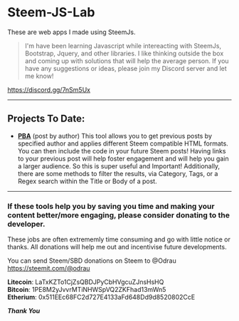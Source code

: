 # Steem-JS-Lab
These are web apps I made using SteemJs.

>I'm have been learning Javascript while intereacting with SteemJs, Bootstrap, Jquery, and other libraries. I like thinking outside the box and coming up with solutions that will help the average person.  If you have any suggestions or ideas, please join my Discord server and let me know! 

https://discord.gg/7nSm5Ux

***
## Projects To Date:

* [**PBA**](https://github.com/Odrau/Steem-JS-Lab/blob/master/Pba.html) (post by author) This tool allows you to get previous posts by specified author and applies different Steem compatible HTML formats. You can then include the code in your future Steem posts! Having links to your previous post will help foster engagement and will help you gain a larger audience. So this is super useful and Important! Additionally, there are some methods to filter the results, via Category, Tags, or a Regex search within the Title or Body of a post.

***

### If these tools help you by saving you time and making your content better/more engaging, please consider donating to the developer.  

These jobs are often extrememly time consuming and go with little notice or thanks. All donations will help me out and incentivise future developments.

You can send Steem/SBD donations on Steem to @Odrau
https://steemit.com/@odrau

**Litecoin**: LaTxKZTo1CjZsQBDJPyCbHVgcuZJnsHsHQ <br> 
**Bitcoin**:  1PE8M2yJvvrMTiNHWSpVQ2ZKFhad13mWn5 <br> 
**Etherium**: 0x511EEc68FC2d727E4133aFd648Dd9d8520802CcE

**_Thank You_**
